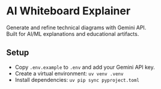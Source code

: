 # AI Whiteboard Explainer

Generate and refine technical diagrams with Gemini API.  
Built for AI/ML explanations and educational artifacts.

## Setup

- Copy `.env.example` to `.env` and add your Gemini API key.
- Create a virtual environment: `uv venv .venv`
- Install dependencies: `uv pip sync pyproject.toml`

